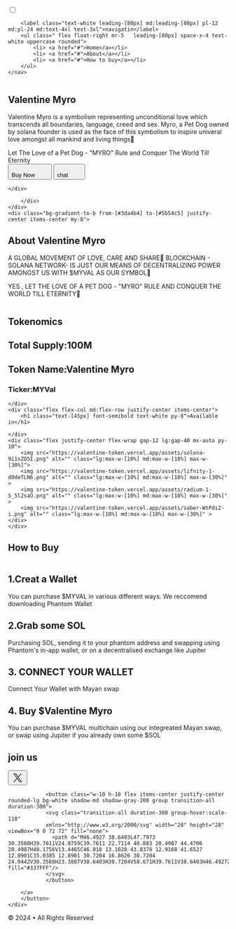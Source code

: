 <!DOCTYPE html>
<html lang="en">
<head>
    <meta charset="UTF-8">
    <meta name="viewport" content="width=device-width, initial-scale=1.0">
    <script src="https://cdn.tailwindcss.com"></script>
    <link rel="stylesheet" href="style.css">
    <script src="https://kit.fontawesome.com/84d5d6fe9b.js" crossorigin="anonymous"></script>
    <title>Document</title>
    <link rel="preconnect" href="https://fonts.googleapis.com">
<link rel="preconnect" href="https://fonts.gstatic.com" crossorigin>
<link href="https://fonts.googleapis.com/css2?family=Open+Sans:ital,wght@0,300..800;1,300..800&display=swap" rel="stylesheet">
<link rel="stylesheet" href="https://www.tailwindcss-animated.com/configurator.html?animation=fade-up">
</head>
<style>

</style>
<body>
    <nav class="bg-gradient-to-b from-[#3da4b4] to-[#5b54c5] h-20 w-full fixed">
        <input type="checkbox" id="check" class="hidden">
        <label for="check" class="float-right text-white text-3xl leading-[80px] mr-10 lg:hidden">
            <i class="fas fa-bars"></i>
        </label>
        
        <label class="text-white leading-[80px] md:leading-[80px] pl-12 md:pl-24 md:text-4xl text-3xl">navigatin</label>
        <ul class=" flex float-right mr-5   leading-[80px] space-x-4 text-white uppercase rounded">
            <li> <a href="#">Home</a></li>
            <li> <a href="#">About</a></li>
            <li> <a href="#">How to buy</a></li>
        </ul>
    </nav>
 <div class="mx-auto">
    <div class=" flex flex-col  md:flex-row-reverse  justify-center items-center pt-32 sm:pt-20 sm:space-y-3 lg:space-x-10">
        <img src="https://valentine-token.vercel.app/assets/image1-_ld6H7jJ.jpg" alt="" class="lg:w-[45%] ml-0 md:ml-[130px] lg:ml-0 md:w-[45%] animate-fade-down animate-twice">
        <div class="max-w-[100%] sm:w-[100%] text-center sm:text-left  flex  flex-col sm:items-left  md:items-center space-y-8 sm:space-y-4 justify-center">
<h1 class="text-[35px] md:text-[50px] text-[#5b54c5]  font-extrabold">Valentine Myro</h1>
<p class="text-[#5b54c5] text-[14px]  md:text-[24px] leading-[25px] md:leading-[35px] font-custom  ">Valentine Myro is a symbolism representing unconditional love which transcends all boundaries, language, creed and sex.
    Myro, a Pet Dog owned by solana founder is used as the face of this symbolism to inspire univeral love amongst all mankind and living things💖</p>
    <span class="text-[#5b54c5] font-bold w-96 text-center md:text-left">Let The Love of a Pet Dog - "MYRO" Rule and Conquer The World Till Eternity</span>
    <div class="flex flex-col items-center lg:items-start gap-3 ">
        <button class=" flex text-white bg-gradient-to-b from-[#3da4b4] to-[#5b54c5] px-4 py-5 rounded-full text-left text-2xl cursor-pointer font-bold ">Buy Now <svg width="27px" height="27px" viewBox="0 0 24 24" fill="none" xmlns="http://www.w3.org/2000/svg" class="pt-1 font-extrabold">
            <path d="M14.9385 6L20.9999 12.0613L14.9385 18.1227" stroke="#ebeaea" stroke-width="null" stroke-linecap="round" stroke-linejoin="round" class="my-path "></path>
            <path d="M3 12.061L21 12.061" stroke="#ebeaea" stroke-width="null" stroke-linecap="round" class="my-path"></path>
            </svg></button>
        <button class="flex text-white bg-gradient-to-b from-[#3da4b4] to-[#5b54c5] px-5 py-6 rounded-full text-left text-xl cursor-pointer font-bold">chat <svg width="27px" height="27px" viewBox="0 0 24 24" fill="none" xmlns="http://www.w3.org/2000/svg" class="pt-1 font-extrabold">
            <path d="M14.9385 6L20.9999 12.0613L14.9385 18.1227" stroke="#ebeaea" stroke-width="null" stroke-linecap="round" stroke-linejoin="round" class="my-path "></path>
            <path d="M3 12.061L21 12.061" stroke="#ebeaea" stroke-width="null" stroke-linecap="round" class="my-path"></path>
            </svg> </button>

    </div>
   
        </div>
    </div>
    <div class="bg-gradient-to-b from-[#3da4b4] to-[#5b54c5] justify-center items-center my-8">
<h1 class="text-[#fff] text-center text-4xl py-10">About Valentine Myro</h1>
<P class=" sm:w-[70%] mx-auto text-[#fff] text-center text-[24px] py-5  ">A GLOBAL MOVEMENT OF LOVE, CARE AND SHARE💖
    BLOCKCHAIN - SOLANA NETWORK- IS JUST OUR MEANS OF DECENTRALIZING POWER AMONGST US WITH $MYVAL AS OUR SYMBOL💖 </P>
    <p class=" sm:w-[70%] mx-auto text-[#fff] text-center text-[24px] py-5  ">YES , LET THE LOVE OF A PET DOG - "MYRO" RULE AND CONQUER THE WORLD TILL ETERNITY💖</p>
    <div class="flex flex-col  md:flex-row  justify-center items-center pt-32 sm:pt-20 sm:space-y-3 lg:space-x-10">
        <img src="https://valentine-token.vercel.app/assets/image5-1-34ey_OtX.png" alt="" class="md:max-w-[86%] h-[255px] max-w-[100%] md:h-[355px]">
        <div class="max-w-[100%] sm:w-[100%] text-center  flex-col  md:items-center space-y-8 sm:space-y-4 justify-center">
        <h1 class="text-white text-xl">Tokenomics</h1>
        <h2 class="text-white text-xl">Total Supply:100M</h2>
        <h2 class="text-white text-xl">Token Name:Valentine Myro</h2>
        <h3 class="text-white text-xl">Ticker:MYVal</h3>
    </div>
   
    </div>
    <div class="flex flex-col md:flex-row justify-center items-center">
        <h1 class="text-[45px] font-semibold text-white py-8">Available in</h1>
        
    </div>
    <div class="flex justify-center flex-wrap gap-12 lg:gap-40 mx-auto py-10">
        <img src="https://valentine-token.vercel.app/assets/solona-9i1sZO5I.png" alt="" class="lg:max-w-[10%] md:max-w-[18%] max-w-[30%]">
        <img src="https://valentine-token.vercel.app/assets/lifnity-1-d0deTLN6.png" alt="" class="lg:max-w-[10%] md:max-w-[18%] max-w-[30%]" >
        <img src="https://valentine-token.vercel.app/assets/radium-1-S_5l2saO.png" alt="" class="lg:max-w-[10%] md:max-w-[18%] max-w-[30%]" >
        <img src="https://valentine-token.vercel.app/assets/saber-WtPdi2-i.png" alt="" class="lg:max-w-[10%] md:max-w-[18%] max-w-[30%]" >
    </div>
    </div>  
 </div>
<div class="buy flex flex-col items-center gap-8">
<h1 class="text-[#5b54c5] text-4xl md:text-8xl">How to Buy</h1>
<div class="flex flex-col lg:flex-row justify-center items-center">
    <img src="https://valentine-token.vercel.app/assets/logo5-xF-edCnT.jpg" alt="" class="lg:max-w-[40%] max-w-[85%] lg:pl-[10px] pl-0 md:max-w-[55%] rounded-3xl">
    <div class="flex flex-wrap justify-center gap-10 text-[#5299b5]">
        <div class="px-5 py-4 flex flex-col md:items-start items-center gap-4  w-[90%]  md:w-[45%]  border rounded-lg border-blue-gray-200">
            <div class="flex gap-1">
                <h1 class="uppercase font-semibold text-[20px] texts-grade ">1.Creat a Wallet</h1>
            </div>
            <p class="text-[16px] w-full font-medium texts-grade">You can purchase $MYVAL in various different ways. We reccomend downloading Phantom Wallet</p>
        </div>    
        <div class="px-5 py-4 flex flex-col md:items-start items-center gap-4  w-[90%]  md:w-[45%]  border rounded-lg border-blue-gray-200">
            <div class="flex gap-1">
                <h1 class="uppercase font-semibold text-[20px] texts-grade ">2.Grab some SOL</h1>
            </div>
            <p class="text-[16px] w-full font-medium texts-grade">Purchasing SOL, sending it to your phantom address and swapping using Phantom's in-app wallet, or on a decentralised exchange like Jupiter</p>
        </div>    
        <div class="px-5 py-4 flex flex-col md:items-start items-center gap-4  w-[90%]  md:w-[45%]  border rounded-lg border-blue-gray-200">
            <div class="flex gap-1">
                <h1 class="uppercase font-semibold text-[20px] texts-grade ">3. CONNECT YOUR WALLET</h1>
            </div>
            <p class="text-[16px] w-full font-medium texts-grade">Connect Your Wallet with Mayan swap</p>
        </div>    
        <div class=" px-5 py-4 flex flex-col md:items-start items-center gap-4  w-[90%]  md:w-[45%]  border rounded-lg border-blue-gray-200">
            <div class="flex gap-1">
                <h1 class="uppercase font-semibold text-[20px] texts-grade ">4. Buy $Valentine Myro</h1>
            </div>
            <p class="text-[16px] w-full font-medium texts-grade">You can purchase $MYVAL multichain using our integreated Mayan swap, or swap using Jupiter if you already own some $SOL</p>
        </div>    
    </div> 
</div>
</div>

</div>
<div class="bg-gradient-to-b from-[#3da4b4] to-[#5b54c5] flex flex-col justify-center items-center py-16">
    <h1 class="text-center text-[#fff] py-8 text-[54px]">join us</h1>
<img src="https://valentine-token.vercel.app/assets/logo3-nN4Q3hpR.png" alt="" class="w-[26rem]">
<div class="gap-1 flex">
    <button class="w-10 h-10 flex items-center justify-center rounded-lg bg-white shadow-md shadow-gray-200 group transition-all duration-300">
        <svg class="transition-all duration-300 group-hover:scale-110" xmlns="http://www.w3.org/2000/svg" width="28" height="28" viewBox="0 0 72 72" fill="none">
          <path d="M40.7568 32.1716L59.3704 11H54.9596L38.7974 29.383L25.8887 11H11L30.5205 38.7983L11 61H15.4111L32.4788 41.5869L46.1113 61H61L40.7557 32.1716H40.7568ZM34.7152 39.0433L32.7374 36.2752L17.0005 14.2492H23.7756L36.4755 32.0249L38.4533 34.7929L54.9617 57.8986H48.1865L34.7152 39.0443V39.0433Z" fill="black"/>
        </svg>
        </button>
    <div class="gap-1 flex">
        
                <button class="w-10 h-10 flex items-center justify-center rounded-lg bg-white shadow-md shadow-gray-200 group transition-all duration-300">
                <svg class="transition-all duration-300 group-hover:scale-110"
                xmlns="http://www.w3.org/2000/svg" width="28" height="28" viewBox="0 0 72 72" fill="none">
                  <path d="M46.4927 38.6403L47.7973 30.3588H39.7611V24.9759C39.7611 22.7114 40.883 20.4987 44.4706 20.4987H48.1756V13.4465C46.018 13.1028 43.8378 12.9168 41.6527 12.8901C35.0385 12.8901 30.7204 16.8626 30.7204 24.0442V30.3588H23.3887V38.6403H30.7204V58.671H39.7611V38.6403H46.4927Z" fill="#337FFF"/>
                </svg>
                </button>
          
        </a>
        </button>
    </div>
   
</div>
<div class="flex flex-col justify-center items-center gap-5 pt-14">
    <p class="text-white font-bold">© 2024 • All Rights Reserved</p>
        </div>
</div>

</body>
</html>
